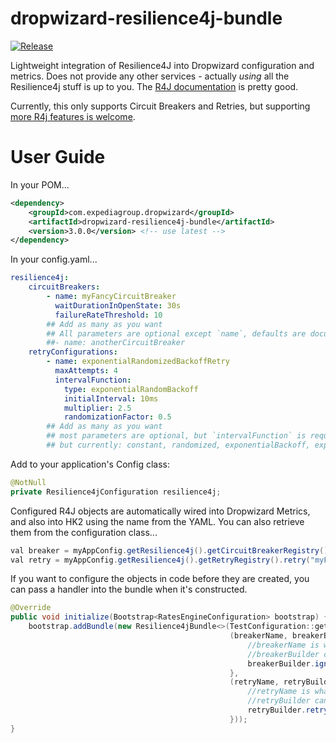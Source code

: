 dropwizard-resilience4j-bundle
==============================

[![Release](https://github.com/ExpediaGroup/dropwizard-resilience4j-bundle/actions/workflows/release.yml/badge.svg)](https://github.com/ExpediaGroup/dropwizard-resilience4j-bundle/actions/workflows/release.yml)

Lightweight integration of Resilience4J into Dropwizard configuration and metrics. Does not provide any other services - actually _using_
all the Resilience4j stuff is up to you. The [R4J documentation](https://resilience4j.readme.io/docs) is pretty good.

Currently, this only supports Circuit Breakers and Retries, but supporting [more R4j features is welcome](http://resilience4j.github.io/resilience4j/#_usage_guide).

User Guide
==============================

In your POM...
```xml
<dependency>
    <groupId>com.expediagroup.dropwizard</groupId>
    <artifactId>dropwizard-resilience4j-bundle</artifactId>
    <version>3.0.0</version> <!-- use latest -->
</dependency>
```

In your config.yaml...
```yaml
resilience4j:
    circuitBreakers:
        - name: myFancyCircuitBreaker
          waitDurationInOpenState: 30s
          failureRateThreshold: 10
        ## Add as many as you want
        ## All parameters are optional except `name`, defaults are documented in CircuitBreakerConfiguration.java
        ##- name: anotherCircuitBreaker
    retryConfigurations:
        - name: exponentialRandomizedBackoffRetry
          maxAttempts: 4
          intervalFunction:
            type: exponentialRandomBackoff
            initialInterval: 10ms
            multiplier: 2.5
            randomizationFactor: 0.5
        ## Add as many as you want
        ## most parameters are optional, but `intervalFunction` is required. Several are available, see `IntervalFunctionFactory` for full list, 
        ## but currently: constant, randomized, exponentialBackoff, exponentialRandomBackoff
```

Add to your application's Config class:
```java
@NotNull
private Resilience4jConfiguration resilience4j;
```

Configured R4J objects are automatically wired into Dropwizard Metrics, and also into HK2 using the name from the YAML.
You can also retrieve them from the configuration class...

```java
val breaker = myAppConfig.getResilience4j().getCircuitBreakerRegistry().circuitBreaker("myFancyCircuitBreaker");
val retry = myAppConfig.getResilience4j().getRetryRegistry().retry("myFancyRetry");
```

If you want to configure the objects in code before they are created, you can pass a handler into the bundle when it's constructed.
```java
@Override
public void initialize(Bootstrap<RatesEngineConfiguration> bootstrap) {
    bootstrap.addBundle(new Resilience4jBundle<>(TestConfiguration::getResilience4j,
                                                 (breakerName, breakerBuilder) -> {
                                                     //breakerName is what was configured in YAML
                                                     //breakerBuilder can be modified as desired
                                                     breakerBuilder.ignoreExceptions(IOException.class);
                                                 },
                                                 (retryName, retryBuilder) -> {
                                                     //retryName is what was configured in YAML
                                                     //retryBuilder can be modified as desired
                                                     retryBuilder.retryOnResult(myRetryPredicate);
                                                 }));
}
```
